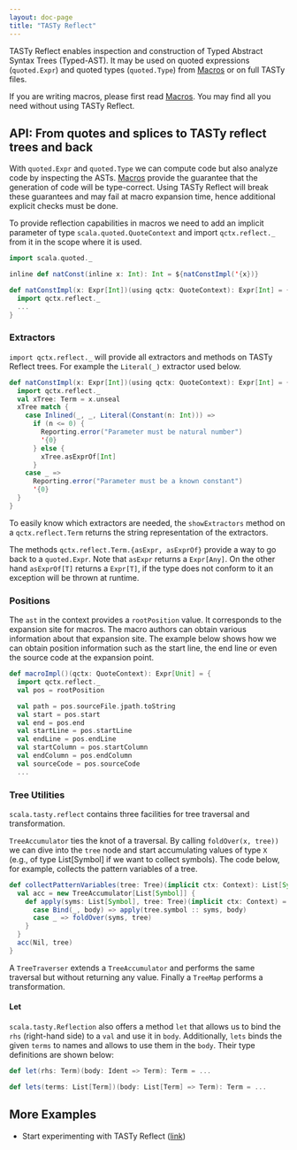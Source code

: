 ```yaml
---
layout: doc-page
title: "TASTy Reflect"
---
```


TASTy Reflect enables inspection and construction of Typed Abstract Syntax Trees
(Typed-AST). It may be used on quoted expressions (`quoted.Expr`) and quoted
types (`quoted.Type`) from [Macros](./macros.md) or on full TASTy files.

If you are writing macros, please first read [Macros](./macros.md).
You may find all you need without using TASTy Reflect.


## API: From quotes and splices to TASTy reflect trees and back

With `quoted.Expr` and `quoted.Type` we can compute code but also analyze code
by inspecting the ASTs. [Macros](./macros.md) provide the guarantee that the
generation of code will be type-correct. Using TASTy Reflect will break these
guarantees and may fail at macro expansion time, hence additional explicit
checks must be done.

To provide reflection capabilities in macros we need to add an implicit
parameter of type `scala.quoted.QuoteContext` and import `qctx.reflect._` from it in
the scope where it is used.

```scala
import scala.quoted._

inline def natConst(inline x: Int): Int = ${natConstImpl('{x})}

def natConstImpl(x: Expr[Int])(using qctx: QuoteContext): Expr[Int] = {
  import qctx.reflect._
  ...
}
```

### Extractors

`import qctx.reflect._` will provide all extractors and methods on TASTy Reflect
trees. For example the `Literal(_)` extractor used below.

```scala
def natConstImpl(x: Expr[Int])(using qctx: QuoteContext): Expr[Int] = {
  import qctx.reflect._
  val xTree: Term = x.unseal
  xTree match {
    case Inlined(_, _, Literal(Constant(n: Int))) =>
      if (n <= 0) {
        Reporting.error("Parameter must be natural number")
        '{0}
      } else {
        xTree.asExprOf[Int]
      }
    case _ =>
      Reporting.error("Parameter must be a known constant")
      '{0}
  }
}
```

To easily know which extractors are needed, the `showExtractors` method on a
`qctx.reflect.Term` returns the string representation of the extractors.

The methods `qctx.reflect.Term.{asExpr, asExprOf}` provide a way to go back to a `quoted.Expr`.
Note that `asExpr` returns a `Expr[Any]`.
On the other hand `asExprOf[T]` returns a `Expr[T]`, if the type does not conform to it an exception will be thrown at runtime.


### Positions

The `ast` in the context provides a `rootPosition` value. It corresponds to
the expansion site for macros. The macro authors can obtain various information about that
expansion site. The example below shows how we can obtain position information
such as the start line, the end line or even the source code at the expansion
point.

```scala
def macroImpl()(qctx: QuoteContext): Expr[Unit] = {
  import qctx.reflect._
  val pos = rootPosition

  val path = pos.sourceFile.jpath.toString
  val start = pos.start
  val end = pos.end
  val startLine = pos.startLine
  val endLine = pos.endLine
  val startColumn = pos.startColumn
  val endColumn = pos.endColumn
  val sourceCode = pos.sourceCode
  ...
```

### Tree Utilities

`scala.tasty.reflect` contains three facilities for tree traversal and
transformation.

`TreeAccumulator` ties the knot of a traversal. By calling `foldOver(x, tree))`
we can dive into the `tree` node and start accumulating values of type `X` (e.g.,
of type List[Symbol] if we want to collect symbols). The code below, for
example, collects the pattern variables of a tree.

```scala
def collectPatternVariables(tree: Tree)(implicit ctx: Context): List[Symbol] = {
  val acc = new TreeAccumulator[List[Symbol]] {
    def apply(syms: List[Symbol], tree: Tree)(implicit ctx: Context) = tree match {
      case Bind(_, body) => apply(tree.symbol :: syms, body)
      case _ => foldOver(syms, tree)
    }
  }
  acc(Nil, tree)
}
```

A `TreeTraverser` extends a `TreeAccumulator` and performs the same traversal
but without returning any value. Finally a `TreeMap` performs a transformation.

#### Let

`scala.tasty.Reflection` also offers a method `let` that allows us
to bind the `rhs` (right-hand side) to a `val` and use it in `body`. Additionally, `lets` binds
the given `terms` to names and allows to use them in the `body`. Their type definitions
are shown below:

```scala
def let(rhs: Term)(body: Ident => Term): Term = ...

def lets(terms: List[Term])(body: List[Term] => Term): Term = ...
```

## More Examples

* Start experimenting with TASTy Reflect ([link](https://github.com/nicolasstucki/tasty-reflection-exercise))

